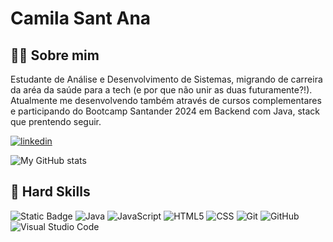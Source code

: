 #  Camila Sant Ana

## 👩‍💻 Sobre mim
Estudante de Análise e Desenvolvimento de Sistemas, migrando de carreira da aréa da saúde para a tech (e por que não unir as duas futuramente?!). Atualmente me desenvolvendo também através de cursos complementares e participando do Bootcamp Santander 2024 em Backend com Java, stack que prentendo seguir.

[![linkedin](https://img.shields.io/badge/linkedin-0A66C2?style=for-the-badge&logo=linkedin&logoColor=white)](https://www.linkedin.com/in/camilafsantana//)

![My GitHub stats](https://github-readme-stats.vercel.app/api?username=fscamila21&theme=midnight-purple&show_icons=true)

## 🚀 Hard Skills
![Static Badge](https://img.shields.io/badge/-Python?style=flat&logo=python&logoColor=%23FFFFFF&logoSize=auto&label=Python&labelColor=%23333333&color=%23333333)
![Java](https://img.shields.io/badge/-Java-333333?style=flat&logo=Java&logoColor=007396)
![JavaScript](https://img.shields.io/badge/-JavaScript-333333?style=flat&logo=javascript)
![HTML5](https://img.shields.io/badge/-HTML5-333333?style=flat&logo=HTML5)
![CSS](https://img.shields.io/badge/-CSS-333333?style=flat&logo=CSS3&logoColor=1572B6)
![Git](https://img.shields.io/badge/-Git-333333?style=flat&logo=git)
![GitHub](https://img.shields.io/badge/-GitHub-333333?style=flat&logo=github)
![Visual Studio Code](https://img.shields.io/badge/-Visual%20Studio%20Code-333333?style=flat&logo=visual-studio-code&logoColor=007ACC)
